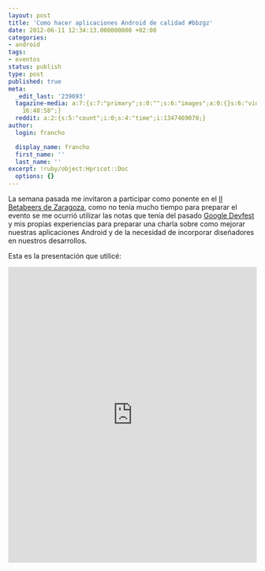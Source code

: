 ```yaml
---
layout: post
title: 'Como hacer aplicaciones Android de calidad #bbzgz'
date: 2012-06-11 12:34:13.000000000 +02:00
categories:
- android
tags:
- eventos
status: publish
type: post
published: true
meta:
  _edit_last: '239693'
  tagazine-media: a:7:{s:7:"primary";s:0:"";s:6:"images";a:0:{}s:6:"videos";a:0:{}s:11:"image_count";s:1:"0";s:6:"author";s:6:"239693";s:7:"blog_id";s:8:"28029873";s:9:"mod_stamp";s:19:"2012-06-10
    16:48:58";}
  reddit: a:2:{s:5:"count";i:0;s:4:"time";i:1347469070;}
author:
  login: francho

  display_name: francho
  first_name: ''
  last_name: ''
excerpt: !ruby/object:Hpricot::Doc
  options: {}
---
```

La semana pasada me invitaron a participar como ponente en el [II Betabeers de Zaragoza](http://dir.betabeers.com/event/ii-betabeers-zaragoza-8-junio-2012-300/), como no tenía mucho tiempo para preparar el evento se me ocurrió utilizar las notas que tenía del pasado [Google Devfest](http://francho.org/2011/11/09/en-el-google-devfest-2011/) y mis propias experiencias para preparar una charla sobre como mejorar nuestras aplicaciones Android y de la necesidad de incorporar diseñadores en nuestros desarrollos.

Esta es la presentación que utilicé:

<iframe class="scribd_iframe_embed" src="https://www.scribd.com/embeds/96602347/content?start_page=1&view_mode=scroll&access_key=key-6dc1d4848zc8zta02mk&show_recommendations=true" data-auto-height="false" data-aspect-ratio="0.75" scrolling="no" id="doc_91982" width="100%" height="600" frameborder="0"></iframe>

